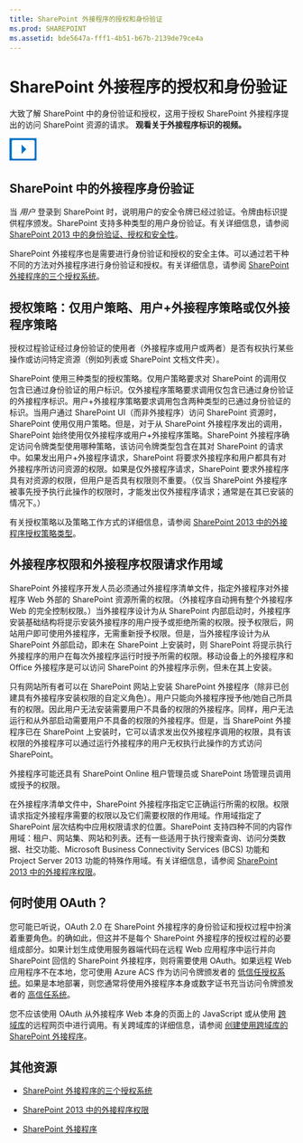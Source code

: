 ```yaml
---
title: SharePoint 外接程序的授权和身份验证
ms.prod: SHAREPOINT
ms.assetid: bde5647a-fff1-4b51-b67b-2139de79ce4a
---
```



# SharePoint 外接程序的授权和身份验证
大致了解 SharePoint 中的身份验证和授权，这用于授权 SharePoint 外接程序提出的访问 SharePoint 资源的请求。
**观看关于外接程序标识的视频。**








![视频](images/mod_icon_video.png)












## SharePoint 中的外接程序身份验证
<a name="AuthN"> </a>

当 *用户*  登录到 SharePoint 时，说明用户的安全令牌已经过验证。令牌由标识提供程序颁发。SharePoint 支持多种类型的用户身份验证。有关详细信息，请参阅 [SharePoint 2013 中的身份验证、授权和安全性](http://msdn.microsoft.com/library/8734790c-eb75-4d78-9604-7cc23b33b693%28Office.15%29.aspx)。



SharePoint 外接程序也是需要进行身份验证和授权的安全主体。可以通过若干种不同的方法对外接程序进行身份验证和授权。有关详细信息，请参阅  [SharePoint 外接程序的三个授权系统](three-authorization-systems-for-sharepoint-add-ins.md)。




## 授权策略：仅用户策略、用户+外接程序策略或仅外接程序策略
<a name="AuthZ"> </a>

授权过程验证经过身份验证的使用者（外接程序或用户或两者）是否有权执行某些操作或访问特定资源（例如列表或 SharePoint 文档文件夹）。



SharePoint 使用三种类型的授权策略。仅用户策略要求对 SharePoint 的调用仅包含已通过身份验证的用户标识。仅外接程序策略要求调用仅包含已通过身份验证的外接程序标识。用户+外接程序策略要求调用包含两种类型的已通过身份验证的标识。当用户通过 SharePoint UI（而非外接程序）访问 SharePoint 资源时，SharePoint 使用仅用户策略。但是，对于从 SharePoint 外接程序发出的调用，SharePoint 始终使用仅外接程序或用户+外接程序策略。SharePoint 外接程序确定访问令牌类型使用哪种策略，该访问令牌类型包含在其对 SharePoint 的请求中。如果发出用户+外接程序请求，SharePoint 将要求外接程序和用户都具有对外接程序所访问资源的权限。如果是仅外接程序请求，SharePoint 要求外接程序具有对资源的权限，但用户是否具有权限则不重要。（仅当 SharePoint 外接程序被事先授予执行此操作的权限时，才能发出仅外接程序请求；通常是在其已安装的情况下。）



有关授权策略以及策略工作方式的详细信息，请参阅 [SharePoint 2013 中的外接程序授权策略类型](add-in-authorization-policy-types-in-sharepoint-2013.md)。




## 外接程序权限和外接程序权限请求作用域
<a name="Permissions"> </a>

SharePoint 外接程序开发人员必须通过外接程序清单文件，指定外接程序对外接程序 Web 外部的 SharePoint 资源所需的权限。（外接程序自动拥有整个外接程序 Web 的完全控制权限。）当外接程序设计为从 SharePoint 内部启动时，外接程序安装基础结构将提示安装外接程序的用户授予或拒绝所需的权限。授予权限后，网站用户即可使用外接程序，无需重新授予权限。但是，当外接程序设计为从 SharePoint 外部启动，即未在 SharePoint 上安装时，则 SharePoint 将提示执行外接程序的用户在每次外接程序运行时授予所需的权限。移动设备上的外接程序和 Office 外接程序是可以访问 SharePoint 的外接程序示例，但未在其上安装。



只有网站所有者可以在 SharePoint 网站上安装 SharePoint 外接程序（除非已创建具有外接程序安装权限的自定义角色）。用户只能向外接程序授予他/她自己所具有的权限。因此用户无法安装需要用户不具备的权限的外接程序。同样，用户无法运行和从外部启动需要用户不具备的权限的外接程序。但是，当 SharePoint 外接程序已在 SharePoint 上安装时，它可以请求发出仅外接程序调用的权限，具有该权限的外接程序可以通过运行外接程序的用户无权执行此操作的方式访问 SharePoint。



外接程序可能还具有 SharePoint Online 租户管理员或 SharePoint 场管理员调用或授予的权限。



在外接程序清单文件中，SharePoint 外接程序指定它正确运行所需的权限。权限请求指定外接程序需要的权限以及它们需要权限的作用域。作用域指定了 SharePoint 层次结构中应用权限请求的位置。SharePoint 支持四种不同的内容作用域：租户、网站集、网站和列表。还有一些适用于执行搜索查询、访问分类数据、社交功能、Microsoft Business Connectivity Services (BCS) 功能和 Project Server 2013 功能的特殊作用域。有关详细信息，请参阅  [SharePoint 2013 中的外接程序权限](add-in-permissions-in-sharepoint-2013.md)。




## 何时使用 OAuth？
<a name="FileName_uniquekeyword4"> </a>

您可能已听说，OAuth 2.0 在 SharePoint 外接程序的身份验证和授权过程中扮演着重要角色。的确如此，但这并不是每个 SharePoint 外接程序的授权过程的必要组成部分。如果计划生成使用服务器端代码在远程 Web 应用程序中运行并向 SharePoint 回信的 SharePoint 外接程序，则将需要使用 OAuth。如果远程 Web 应用程序不在本地，您可使用 Azure ACS 作为访问令牌颁发者的 [低信任授权系统](creating-sharepoint-add-ins-that-use-low-trust-authorization.md)。如果是本地部署，则您通常将使用外接程序本身或数字证书充当访问令牌颁发者的 [高信任系统](creating-sharepoint-add-ins-that-use-high-trust-authorization.md)。



您不应该使用 OAuth 从外接程序 Web 本身的页面上的 JavaScript 或从使用 [跨域库](creating-sharepoint-add-ins-that-use-the-cross-domain-library.md)的远程网页中进行调用。有关跨域库的详细信息，请参阅 [创建使用跨域库的 SharePoint 外接程序](creating-sharepoint-add-ins-that-use-the-cross-domain-library.md)。




## 其他资源
<a name="Filename_AdditionalResources"> </a>


-  [SharePoint 外接程序的三个授权系统](three-authorization-systems-for-sharepoint-add-ins.md)


-  [SharePoint 2013 中的外接程序权限](add-in-permissions-in-sharepoint-2013.md)


-  [SharePoint 外接程序](sharepoint-add-ins.md)



